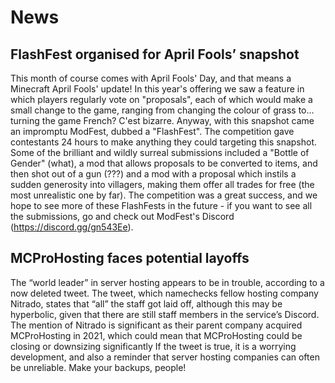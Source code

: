 # News

## FlashFest organised for April Fools’ snapshot

This month of course comes with April Fools' Day, and that means a Minecraft
April Fools' update! In this year's offering we saw a feature in which players
regularly vote on "proposals", each of which would make a small change to the
game, ranging from changing the colour of grass to... turning the game French?
C'est bizarre. Anyway, with this snapshot came an impromptu ModFest, dubbed a
"FlashFest". The competition gave contestants 24 hours to make anything they
could targeting this snapshot. Some of the brilliant and wildly surreal
submissions included a "Bottle of Gender" (what), a mod that allows proposals to
be converted to items, and then shot out of a gun (???) and a mod with a
proposal which instils a sudden generosity into villagers, making them offer all
trades for free (the most unrealistic one by far). The competition was a great
success, and we hope to see more of these FlashFests in the future - if you want
to see all the submissions, go and check out ModFest's Discord
(https://discord.gg/gn543Ee).

## MCProHosting faces potential layoffs

The “world leader” in server hosting appears to be in trouble, according to a
now deleted tweet. The tweet, which namechecks fellow hosting company Nitrado,
states that “all” the staff got laid off, although this may be hyperbolic, given
that there are still staff members in the service’s Discord. The mention of
Nitrado is significant as their parent company acquired MCProHosting in 2021,
which could mean that MCProHosting could be closing or downsizing significantly
If the tweet is true, it is a worrying development, and also a reminder that
server hosting companies can often be unreliable. Make your backups, people!
